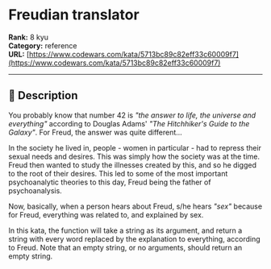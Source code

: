# Freudian translator 

**Rank:** 8 kyu  
**Category:** reference  
**URL:** [https://www.codewars.com/kata/5713bc89c82eff33c60009f7](https://www.codewars.com/kata/5713bc89c82eff33c60009f7)

---

## 📝 Description

You probably know that number 42 is *"the answer to life, the universe and everything"* according to Douglas Adams' *"The Hitchhiker's Guide to the Galaxy"*. For Freud, the answer was quite different...

In the society he lived in, people - women in particular - had to repress their sexual needs and desires. This was simply how the society was at the time. 
Freud then wanted to study the illnesses created by this, and so he digged to the root of their desires. This led to some of the most important psychoanalytic theories to this day, Freud being the father of psychoanalysis.

Now, basically, when a person hears about Freud, s/he hears *"sex"* because for Freud, everything was related to, and explained by sex. 

In this kata, the function will take a string as its argument, and return a string with every word replaced by the explanation to everything, according to Freud. Note that an empty string, or no arguments, should return an empty string.
